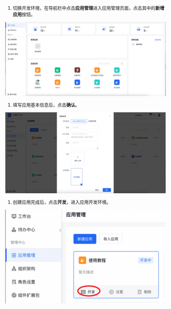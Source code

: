 1. 切换开发环境，在导航栏中点击**应用管理**进入应用管理页面，点击其中的**新增应用**按钮。

![image.png](/img/快速入门/创建应用/image_9157368.png)

1. 填写应用基本信息后，点击**确认**。

![image.png](/img/快速入门/创建应用/image_908c4e2.png)

1. 创建应用完成后，点击**开发**，进入应用开发环境。

![image.png](/img/快速入门/创建应用/image_ec407b4.png)